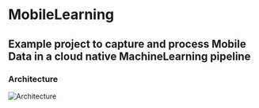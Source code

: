 # MobileLearning

## Example project to capture and process Mobile Data in a cloud native MachineLearning pipeline

### Architecture

![Architecture](https://raw.githubusercontent.com/juergen1976/MobileLearning/master/images/AirflowArchitecture.jpg)
